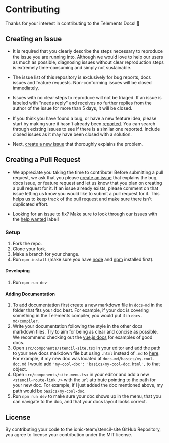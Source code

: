 # Contributing

Thanks for your interest in contributing to the Telements Docs! :tada:


## Creating an Issue

* It is required that you clearly describe the steps necessary to reproduce the issue you are running into. Although we would love to help our users as much as possible, diagnosing issues without clear reproduction steps is extremely time-consuming and simply not sustainable.

* The issue list of this repository is exclusively for bug reports, docs issues and feature requests. Non-conforming issues will be closed immediately.

* Issues with no clear steps to reproduce will not be triaged. If an issue is labeled with "needs reply" and receives no further replies from the author of the issue for more than 5 days, it will be closed.

* If you think you have found a bug, or have a new feature idea, please start by making sure it hasn't already been [reported](https://github.com/telekom/telements/issues?utf8=%E2%9C%93&q=is%3Aissue). You can search through existing issues to see if there is a similar one reported. Include closed issues as it may have been closed with a solution.

* Next, [create a new issue](https://github.com/telekom/telements/issues/new) that thoroughly explains the problem.

## Creating a Pull Request

* We appreciate you taking the time to contribute! Before submitting a pull request, we ask that you please [create an issue](#creating-an-issue) that explains the bug, docs issue, or feature request and let us know that you plan on creating a pull request for it. If an issue already exists, please comment on that issue letting us know you would like to submit a pull request for it. This helps us to keep track of the pull request and make sure there isn't duplicated effort.

* Looking for an issue to fix? Make sure to look through our issues with the [help wanted](https://github.com/telekom/telements/issues?q=is%3Aopen+is%3Aissue+label%3A%22help+wanted%22) label!

### Setup

1. Fork the repo.
2. Clone your fork.
3. Make a branch for your change.
4. Run `npm install` (make sure you have [node](https://nodejs.org/en/) and [npm](http://blog.npmjs.org/post/85484771375/how-to-install-npm) installed first).


#### Developing

1. Run `npm run dev`


#### Adding Documentation

1. To add documentation first create a new markdown file in `docs-md` in the folder that fits your doc best. For example, if your doc is covering something in the Telements compiler, you would put it in `docs-md/compiler`.
2. Write your documentation following the style in the other docs markdown files. Try to aim for being as clear and concise as possible. We recommend checking out the [vue.js docs](https://vuejs.org/) for examples of good docs.
3. Open `src/components/stencil-site.tsx` in your editor and add the path to your new docs markdown file but using `.html` instead of `.md` to [here](https://github.com/ionic-team/stencil-site/blob/master/src/components/stencil-site/stencil-site.tsx#L33). For example, if my new doc was located at `docs-md/basics/my-cool-doc.md` I would add `'my-cool-doc': 'basics/my-cool-doc.html',` to that object.
4. Open `src/components/site-menu.tsx` in your editor and add a new `<stencil-route-link />` with the `url` attribute pointing to the path for your new doc. For example, if I just added the doc mentioned above, my path would be `basics/my-cool-doc`.
5. Run `npm run dev` to make sure your doc shows up in the menu, that you can navigate to the doc, and that your docs layout looks correct.

## License

By contributing your code to the ionic-team/stencil-site GitHub Repository, you agree to license your contribution under the MIT license.
